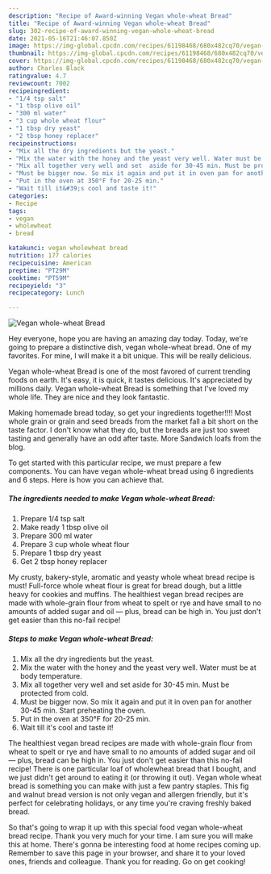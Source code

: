 ```yaml
---
description: "Recipe of Award-winning Vegan whole-wheat Bread"
title: "Recipe of Award-winning Vegan whole-wheat Bread"
slug: 302-recipe-of-award-winning-vegan-whole-wheat-bread
date: 2021-05-16T21:46:07.850Z
image: https://img-global.cpcdn.com/recipes/61198468/680x482cq70/vegan-whole-wheat-bread-recipe-main-photo.jpg
thumbnail: https://img-global.cpcdn.com/recipes/61198468/680x482cq70/vegan-whole-wheat-bread-recipe-main-photo.jpg
cover: https://img-global.cpcdn.com/recipes/61198468/680x482cq70/vegan-whole-wheat-bread-recipe-main-photo.jpg
author: Charles Black
ratingvalue: 4.7
reviewcount: 7002
recipeingredient:
- "1/4 tsp salt"
- "1 tbsp olive oil"
- "300 ml water"
- "3 cup whole wheat flour"
- "1 tbsp dry yeast"
- "2 tbsp honey replacer"
recipeinstructions:
- "Mix all the dry ingredients but the yeast."
- "Mix the water with the honey and the yeast very well. Water must be at body temperature."
- "Mix all together very well and set  aside for 30-45 min. Must be protected from cold."
- "Must be bigger now. So mix it again and put it in oven pan for another 30-45 min. Start preheating the oven."
- "Put in the oven at 350°F for 20-25 min."
- "Wait till it&#39;s cool and taste it!"
categories:
- Recipe
tags:
- vegan
- wholewheat
- bread

katakunci: vegan wholewheat bread 
nutrition: 177 calories
recipecuisine: American
preptime: "PT29M"
cooktime: "PT59M"
recipeyield: "3"
recipecategory: Lunch

---
```



![Vegan whole-wheat Bread](https://img-global.cpcdn.com/recipes/61198468/680x482cq70/vegan-whole-wheat-bread-recipe-main-photo.jpg)

Hey everyone, hope you are having an amazing day today. Today, we're going to prepare a distinctive dish, vegan whole-wheat bread. One of my favorites. For mine, I will make it a bit unique. This will be really delicious.

Vegan whole-wheat Bread is one of the most favored of current trending foods on earth. It's easy, it is quick, it tastes delicious. It's appreciated by millions daily. Vegan whole-wheat Bread is something that I've loved my whole life. They are nice and they look fantastic.

Making homemade bread today, so get your ingredients together!!!! Most whole grain or grain and seed breads from the market fall a bit short on the taste factor. I don&#39;t know what they do, but the breads are just too sweet tasting and generally have an odd after taste. More Sandwich loafs from the blog.


To get started with this particular recipe, we must prepare a few components. You can have vegan whole-wheat bread using 6 ingredients and 6 steps. Here is how you can achieve that.

<!--inarticleads1-->

##### The ingredients needed to make Vegan whole-wheat Bread:

1. Prepare 1/4 tsp salt
1. Make ready 1 tbsp olive oil
1. Prepare 300 ml water
1. Prepare 3 cup whole wheat flour
1. Prepare 1 tbsp dry yeast
1. Get 2 tbsp honey replacer


My crusty, bakery-style, aromatic and yeasty whole wheat bread recipe is must! Full-force whole wheat flour is great for bread dough, but a little heavy for cookies and muffins. The healthiest vegan bread recipes are made with whole-grain flour from wheat to spelt or rye and have small to no amounts of added sugar and oil — plus, bread can be high in. You just don&#39;t get easier than this no-fail recipe! 

<!--inarticleads2-->

##### Steps to make Vegan whole-wheat Bread:

1. Mix all the dry ingredients but the yeast.
1. Mix the water with the honey and the yeast very well. Water must be at body temperature.
1. Mix all together very well and set  aside for 30-45 min. Must be protected from cold.
1. Must be bigger now. So mix it again and put it in oven pan for another 30-45 min. Start preheating the oven.
1. Put in the oven at 350°F for 20-25 min.
1. Wait till it&#39;s cool and taste it!


The healthiest vegan bread recipes are made with whole-grain flour from wheat to spelt or rye and have small to no amounts of added sugar and oil — plus, bread can be high in. You just don&#39;t get easier than this no-fail recipe! There is one particular loaf of wholewheat bread that I bought, and we just didn&#39;t get around to eating it (or throwing it out). Vegan whole wheat bread is something you can make with just a few pantry staples. This fig and walnut bread version is not only vegan and allergen friendly, but it&#39;s perfect for celebrating holidays, or any time you&#39;re craving freshly baked bread. 

So that's going to wrap it up with this special food vegan whole-wheat bread recipe. Thank you very much for your time. I am sure you will make this at home. There's gonna be interesting food at home recipes coming up. Remember to save this page in your browser, and share it to your loved ones, friends and colleague. Thank you for reading. Go on get cooking!
